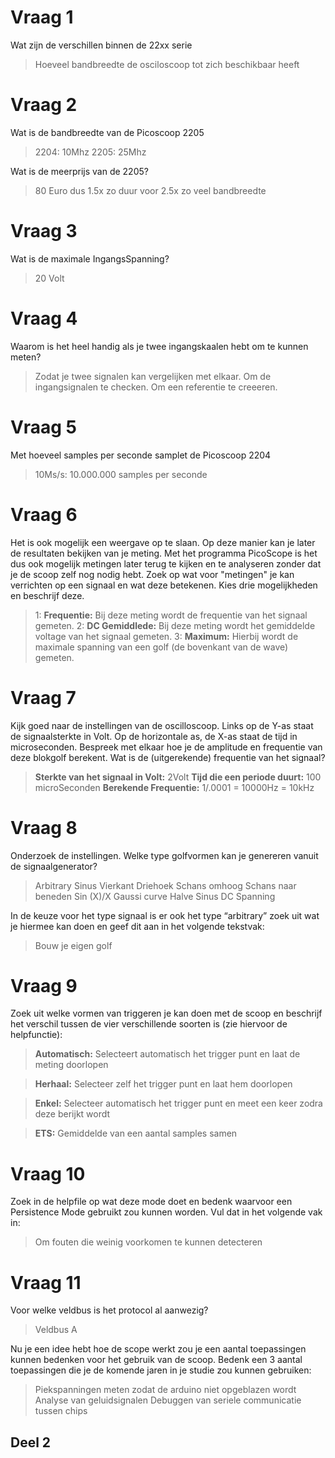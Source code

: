 # Vraag 1
Wat zijn de verschillen binnen de 22xx serie

> Hoeveel bandbreedte de osciloscoop tot zich beschikbaar heeft

# Vraag 2
Wat is de bandbreedte van de Picoscoop 2205

> 2204: 10Mhz
> 2205: 25Mhz

Wat is de meerprijs van de 2205?

> 80 Euro dus 1.5x zo duur voor 2.5x zo veel bandbreedte

# Vraag 3
Wat is de maximale IngangsSpanning?

> 20 Volt

# Vraag 4
Waarom is het heel handig als je twee ingangskaalen hebt om te kunnen meten?

> Zodat je twee signalen kan vergelijken met elkaar. Om de ingangsignalen te checken. Om een referentie te creeeren.


# Vraag 5
Met hoeveel samples per seconde samplet de Picoscoop 2204

> 10Ms/s: 10.000.000 samples per seconde


# Vraag 6
Het is ook mogelijk een weergave op te slaan. Op deze manier kan je later de resultaten bekijken van je meting. Met het programma PicoScope is het dus ook mogelijk metingen later terug te kijken en te analyseren zonder dat je de scoop zelf nog nodig hebt. Zoek op wat voor "metingen" je kan verrichten op een signaal en wat deze betekenen. Kies drie mogelijkheden en beschrijf deze.

> 1: **Frequentie:**	Bij deze meting wordt de frequentie van het signaal gemeten.
> 2: **DC Gemiddlede:** Bij deze meting wordt het gemiddelde voltage van het                        signaal gemeten.
> 3: **Maximum:** 		Hierbij wordt de maximale spanning van een golf (de bovenkant van de wave) gemeten.

# Vraag 7
Kijk goed naar de instellingen van de oscilloscoop. Links op de Y-as staat de signaalsterkte in Volt. Op de
horizontale as, de X-as staat de tijd in microseconden. Bespreek met elkaar hoe je de amplitude en
frequentie van deze blokgolf berekent. Wat is de (uitgerekende) frequentie van het signaal?

>**Sterkte van het signaal in Volt:**	2Volt
>**Tijd die een periode duurt:**		100 microSeconden
>**Berekende Frequentie:**				1/.0001 = 10000Hz = 10kHz

# Vraag 8
Onderzoek de instellingen. Welke type golfvormen kan je genereren vanuit de signaalgenerator?

>Arbitrary
>Sinus
>Vierkant
>Driehoek
>Schans omhoog
>Schans naar beneden
>Sin (X)/X
>Gaussi curve
>Halve Sinus
>DC Spanning


In de keuze voor het type signaal is er ook het type “arbitrary” zoek uit wat je hiermee kan doen en geef
dit aan in het volgende tekstvak:

>Bouw je eigen golf


# Vraag 9
Zoek uit welke vormen van triggeren je kan doen met de scoop en beschrijf het verschil tussen de vier
verschillende soorten is (zie hiervoor de helpfunctie):

>**Automatisch:**	Selecteert automatisch het trigger punt en laat de 						meting doorlopen

>**Herhaal:**		Selecteer zelf het trigger punt en laat hem doorlopen

>**Enkel:**		  Selecteer automatisch het trigger punt en meet een 						keer zodra deze berijkt wordt

>**ETS:**		Gemiddelde van een aantal samples samen


# Vraag 10
Zoek in de helpfile op wat deze mode doet en bedenk waarvoor een Persistence Mode gebruikt zou
kunnen worden. Vul dat in het volgende vak in:

>Om fouten die weinig voorkomen te kunnen detecteren


# Vraag 11
Voor welke veldbus is het protocol al aanwezig? 

>Veldbus A

Nu je een idee hebt hoe de scope werkt zou je een aantal toepassingen kunnen bedenken voor het
gebruik van de scoop. Bedenk een 3 aantal toepassingen die je de komende jaren in je studie zou kunnen
gebruiken:

>Piekspanningen meten zodat de arduino niet opgeblazen wordt
>Analyse van geluidsignalen
>Debuggen van seriele communicatie tussen chips



## Deel 2






































































